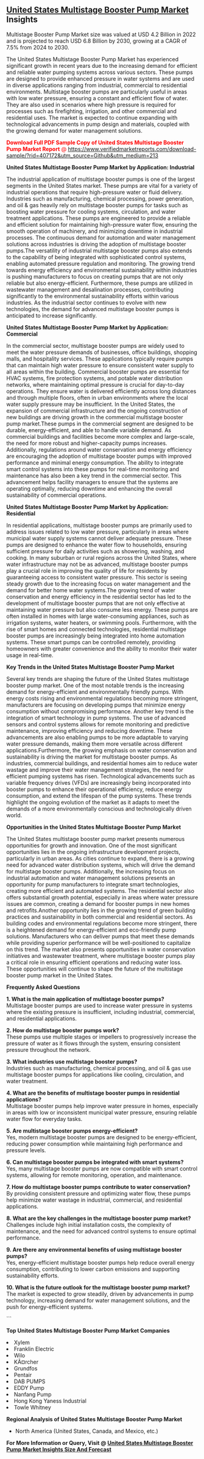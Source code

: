 <h2><a href="https://www.verifiedmarketreports.com/download-sample/?rid=407172&amp;utm_source=Github&amp;utm_medium=213" target="_blank">United States Multistage Booster Pump Market</a> Insights</h2><p>Multistage Booster Pump Market size was valued at USD 4.2 Billion in 2022 and is projected to reach USD 6.8 Billion by 2030, growing at a CAGR of 7.5% from 2024 to 2030.</p><p><p>The United States Multistage Booster Pump Market has experienced significant growth in recent years due to the increasing demand for efficient and reliable water pumping systems across various sectors. These pumps are designed to provide enhanced pressure in water systems and are used in diverse applications ranging from industrial, commercial to residential environments. Multistage booster pumps are particularly useful in areas with low water pressure, ensuring a constant and efficient flow of water. They are also used in scenarios where high pressure is required for processes such as firefighting, irrigation, and other commercial and residential uses. The market is expected to continue expanding with technological advancements in pump design and materials, coupled with the growing demand for water management solutions.<p><span class=""><span style="color: #ff0000;"><strong>Download Full PDF Sample Copy of United States Multistage Booster Pump Market Report</strong> @ </span><a href="https://www.verifiedmarketreports.com/download-sample/?rid=407172&amp;utm_source=Github&amp;utm_medium=213" target="_blank">https://www.verifiedmarketreports.com/download-sample/?rid=407172&amp;utm_source=Github&amp;utm_medium=213</a></span></p></p><p><strong>United States Multistage Booster Pump Market by Application: Industrial</strong></p><p>The industrial application of multistage booster pumps is one of the largest segments in the United States market. These pumps are vital for a variety of industrial operations that require high-pressure water or fluid delivery. Industries such as manufacturing, chemical processing, power generation, and oil & gas heavily rely on multistage booster pumps for tasks such as boosting water pressure for cooling systems, circulation, and water treatment applications. These pumps are engineered to provide a reliable and efficient solution for maintaining high-pressure water flow, ensuring the smooth operation of machinery, and minimizing downtime in industrial processes. The continuous demand for automation and water management solutions across industries is driving the adoption of multistage booster pumps.The versatility of industrial multistage booster pumps also extends to the capability of being integrated with sophisticated control systems, enabling automated pressure regulation and monitoring. The growing trend towards energy efficiency and environmental sustainability within industries is pushing manufacturers to focus on creating pumps that are not only reliable but also energy-efficient. Furthermore, these pumps are utilized in wastewater management and desalination processes, contributing significantly to the environmental sustainability efforts within various industries. As the industrial sector continues to evolve with new technologies, the demand for advanced multistage booster pumps is anticipated to increase significantly.<p><strong>United States Multistage Booster Pump Market by Application: Commercial</strong></p><p>In the commercial sector, multistage booster pumps are widely used to meet the water pressure demands of businesses, office buildings, shopping malls, and hospitality services. These applications typically require pumps that can maintain high water pressure to ensure consistent water supply to all areas within the building. Commercial booster pumps are essential for HVAC systems, fire protection systems, and potable water distribution networks, where maintaining optimal pressure is crucial for day-to-day operations. They ensure water is delivered efficiently across long distances and through multiple floors, often in urban environments where the local water supply pressure may be insufficient. In the United States, the expansion of commercial infrastructure and the ongoing construction of new buildings are driving growth in the commercial multistage booster pump market.These pumps in the commercial segment are designed to be durable, energy-efficient, and able to handle variable demand. As commercial buildings and facilities become more complex and large-scale, the need for more robust and higher-capacity pumps increases. Additionally, regulations around water conservation and energy efficiency are encouraging the adoption of multistage booster pumps with improved performance and minimal energy consumption. The ability to integrate smart control systems into these pumps for real-time monitoring and maintenance has also been a key trend in the commercial sector. This advancement helps facility managers to ensure that the systems are operating optimally, reducing downtime and enhancing the overall sustainability of commercial operations.<p><strong>United States Multistage Booster Pump Market by Application: Residential</strong></p><p>In residential applications, multistage booster pumps are primarily used to address issues related to low water pressure, particularly in areas where municipal water supply systems cannot deliver adequate pressure. These pumps are designed to enhance the water flow to households, ensuring sufficient pressure for daily activities such as showering, washing, and cooking. In many suburban or rural regions across the United States, where water infrastructure may not be as advanced, multistage booster pumps play a crucial role in improving the quality of life for residents by guaranteeing access to consistent water pressure. This sector is seeing steady growth due to the increasing focus on water management and the demand for better home water systems.The growing trend of water conservation and energy efficiency in the residential sector has led to the development of multistage booster pumps that are not only effective at maintaining water pressure but also consume less energy. These pumps are often installed in homes with large water-consuming appliances, such as irrigation systems, water heaters, or swimming pools. Furthermore, with the rise of smart homes and connected technologies, residential multistage booster pumps are increasingly being integrated into home automation systems. These smart pumps can be controlled remotely, providing homeowners with greater convenience and the ability to monitor their water usage in real-time.<p><strong>Key Trends in the United States Multistage Booster Pump Market</strong></p><p>Several key trends are shaping the future of the United States multistage booster pump market. One of the most notable trends is the increasing demand for energy-efficient and environmentally friendly pumps. With energy costs rising and environmental regulations becoming more stringent, manufacturers are focusing on developing pumps that minimize energy consumption without compromising performance. Another key trend is the integration of smart technology in pump systems. The use of advanced sensors and control systems allows for remote monitoring and predictive maintenance, improving efficiency and reducing downtime. These advancements are also enabling pumps to be more adaptable to varying water pressure demands, making them more versatile across different applications.Furthermore, the growing emphasis on water conservation and sustainability is driving the market for multistage booster pumps. As industries, commercial buildings, and residential homes aim to reduce water wastage and improve their water management strategies, the need for efficient pumping systems has risen. Technological advancements such as variable frequency drives (VFDs) are increasingly being incorporated into booster pumps to enhance their operational efficiency, reduce energy consumption, and extend the lifespan of the pump systems. These trends highlight the ongoing evolution of the market as it adapts to meet the demands of a more environmentally conscious and technologically driven world.<p><strong>Opportunities in the United States Multistage Booster Pump Market</strong></p><p>The United States multistage booster pump market presents numerous opportunities for growth and innovation. One of the most significant opportunities lies in the ongoing infrastructure development projects, particularly in urban areas. As cities continue to expand, there is a growing need for advanced water distribution systems, which will drive the demand for multistage booster pumps. Additionally, the increasing focus on industrial automation and water management solutions presents an opportunity for pump manufacturers to integrate smart technologies, creating more efficient and automated systems. The residential sector also offers substantial growth potential, especially in areas where water pressure issues are common, creating a demand for booster pumps in new homes and retrofits.Another opportunity lies in the growing trend of green building practices and sustainability in both commercial and residential sectors. As building codes and environmental regulations become more stringent, there is a heightened demand for energy-efficient and eco-friendly pump solutions. Manufacturers who can deliver pumps that meet these demands while providing superior performance will be well-positioned to capitalize on this trend. The market also presents opportunities in water conservation initiatives and wastewater treatment, where multistage booster pumps play a critical role in ensuring efficient operations and reducing water loss. These opportunities will continue to shape the future of the multistage booster pump market in the United States.<p><strong>Frequently Asked Questions</strong></p><p><strong>1. What is the main application of multistage booster pumps?</strong><br>Multistage booster pumps are used to increase water pressure in systems where the existing pressure is insufficient, including industrial, commercial, and residential applications.</p><p><strong>2. How do multistage booster pumps work?</strong><br>These pumps use multiple stages or impellers to progressively increase the pressure of water as it flows through the system, ensuring consistent pressure throughout the network.</p><p><strong>3. What industries use multistage booster pumps?</strong><br>Industries such as manufacturing, chemical processing, and oil & gas use multistage booster pumps for applications like cooling, circulation, and water treatment.</p><p><strong>4. What are the benefits of multistage booster pumps in residential applications?</strong><br>Multistage booster pumps help improve water pressure in homes, especially in areas with low or inconsistent municipal water pressure, ensuring reliable water flow for everyday tasks.</p><p><strong>5. Are multistage booster pumps energy-efficient?</strong><br>Yes, modern multistage booster pumps are designed to be energy-efficient, reducing power consumption while maintaining high performance and pressure levels.</p><p><strong>6. Can multistage booster pumps be integrated with smart systems?</strong><br>Yes, many multistage booster pumps are now compatible with smart control systems, allowing for remote monitoring, operation, and maintenance.</p><p><strong>7. How do multistage booster pumps contribute to water conservation?</strong><br>By providing consistent pressure and optimizing water flow, these pumps help minimize water wastage in industrial, commercial, and residential applications.</p><p><strong>8. What are the key challenges in the multistage booster pump market?</strong><br>Challenges include high initial installation costs, the complexity of maintenance, and the need for advanced control systems to ensure optimal performance.</p><p><strong>9. Are there any environmental benefits of using multistage booster pumps?</strong><br>Yes, energy-efficient multistage booster pumps help reduce overall energy consumption, contributing to lower carbon emissions and supporting sustainability efforts.</p><p><strong>10. What is the future outlook for the multistage booster pump market?</strong><br>The market is expected to grow steadily, driven by advancements in pump technology, increasing demand for water management solutions, and the push for energy-efficient systems.</p>```</p><p><strong>Top United States Multistage Booster Pump Market Companies</strong></p><div data-test-id=""><p><li>Xylem</li><li> Franklin Electric</li><li> Wilo</li><li> KÃ¤rcher</li><li> Grundfos</li><li> Pentair</li><li> DAB PUMPS</li><li> EDDY Pump</li><li> Nanfang Pump</li><li> Hong Kong Yaness Industrial</li><li> Towle Whitney</li></p><div><strong>Regional Analysis of&nbsp;United States Multistage Booster Pump Market</strong></div><ul><li dir="ltr"><p dir="ltr">North America&nbsp;(United States, Canada, and Mexico, etc.)</p></li></ul><p><strong>For More Information or Query, Visit @&nbsp;</strong><strong><a href="https://www.verifiedmarketreports.com/product/multistage-booster-pump-market/?utm_source=Github&amp;utm_medium=213" target="_blank">United States Multistage Booster Pump Market Insights Size And Forecast</a></strong></p></div>

